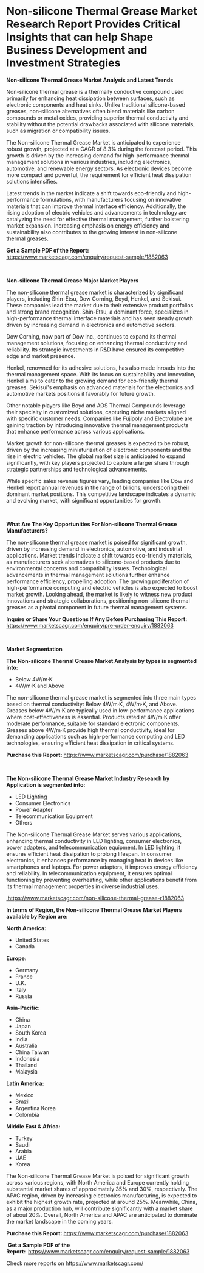 <p><h1>Non-silicone Thermal Grease Market Research Report Provides Critical Insights that can help Shape Business Development and Investment Strategies</h1></p><p><strong>Non-silicone Thermal Grease Market Analysis and Latest Trends</strong></p>
<p><p>Non-silicone thermal grease is a thermally conductive compound used primarily for enhancing heat dissipation between surfaces, such as electronic components and heat sinks. Unlike traditional silicone-based greases, non-silicone alternatives often blend materials like carbon compounds or metal oxides, providing superior thermal conductivity and stability without the potential drawbacks associated with silicone materials, such as migration or compatibility issues.</p><p>The Non-silicone Thermal Grease Market is anticipated to experience robust growth, projected at a CAGR of 8.3% during the forecast period. This growth is driven by the increasing demand for high-performance thermal management solutions in various industries, including electronics, automotive, and renewable energy sectors. As electronic devices become more compact and powerful, the requirement for efficient heat dissipation solutions intensifies.</p><p>Latest trends in the market indicate a shift towards eco-friendly and high-performance formulations, with manufacturers focusing on innovative materials that can improve thermal interface efficiency. Additionally, the rising adoption of electric vehicles and advancements in technology are catalyzing the need for effective thermal management, further bolstering market expansion. Increasing emphasis on energy efficiency and sustainability also contributes to the growing interest in non-silicone thermal greases.</p></p>
<p><strong>Get a Sample PDF of the Report:&nbsp;</strong> <a href="https://www.marketscagr.com/enquiry/request-sample/1882063?utm_campaign=3552&utm_medium=2&utm_source=Github&utm_content=ia&utm_term=03042025&utm_id=non-silicone-thermal-grease">https://www.marketscagr.com/enquiry/request-sample/1882063</a></p>
<p>&nbsp;</p>
<p><strong>Non-silicone Thermal Grease Major Market Players</strong></p>
<p><p>The non-silicone thermal grease market is characterized by significant players, including Shin-Etsu, Dow Corning, Boyd, Henkel, and Sekisui. These companies lead the market due to their extensive product portfolios and strong brand recognition. Shin-Etsu, a dominant force, specializes in high-performance thermal interface materials and has seen steady growth driven by increasing demand in electronics and automotive sectors.</p><p>Dow Corning, now part of Dow Inc., continues to expand its thermal management solutions, focusing on enhancing thermal conductivity and reliability. Its strategic investments in R&D have ensured its competitive edge and market presence.</p><p>Henkel, renowned for its adhesive solutions, has also made inroads into the thermal management space. With its focus on sustainability and innovation, Henkel aims to cater to the growing demand for eco-friendly thermal greases. Sekisui's emphasis on advanced materials for the electronics and automotive markets positions it favorably for future growth.</p><p>Other notable players like Boyd and AOS Thermal Compounds leverage their specialty in customized solutions, capturing niche markets aligned with specific customer needs. Companies like Fujipoly and Electrolube are gaining traction by introducing innovative thermal management products that enhance performance across various applications.</p><p>Market growth for non-silicone thermal greases is expected to be robust, driven by the increasing miniaturization of electronic components and the rise in electric vehicles. The global market size is anticipated to expand significantly, with key players projected to capture a larger share through strategic partnerships and technological advancements.</p><p>While specific sales revenue figures vary, leading companies like Dow and Henkel report annual revenues in the range of billions, underscoring their dominant market positions. This competitive landscape indicates a dynamic and evolving market, with significant opportunities for growth.</p></p>
<p>&nbsp;</p>
<p><strong>What Are The Key Opportunities For Non-silicone Thermal Grease Manufacturers?</strong></p>
<p><p>The non-silicone thermal grease market is poised for significant growth, driven by increasing demand in electronics, automotive, and industrial applications. Market trends indicate a shift towards eco-friendly materials, as manufacturers seek alternatives to silicone-based products due to environmental concerns and compatibility issues. Technological advancements in thermal management solutions further enhance performance efficiency, propelling adoption. The growing proliferation of high-performance computing and electric vehicles is also expected to boost market growth. Looking ahead, the market is likely to witness new product innovations and strategic collaborations, positioning non-silicone thermal greases as a pivotal component in future thermal management systems.</p></p>
<p><strong>Inquire or Share Your Questions If Any Before Purchasing This Report:</strong> <a href="https://www.marketscagr.com/enquiry/pre-order-enquiry/1882063?utm_campaign=3552&utm_medium=2&utm_source=Github&utm_content=ia&utm_term=03042025&utm_id=non-silicone-thermal-grease">https://www.marketscagr.com/enquiry/pre-order-enquiry/1882063</a></p>
<p>&nbsp;</p>
<p><strong>Market Segmentation</strong></p>
<p><strong>The Non-silicone Thermal Grease Market Analysis by types is segmented into:</strong></p>
<p><ul><li>Below 4W/m·K</li><li>4W/m·K and Above</li></ul></p>
<p><p>The non-silicone thermal grease market is segmented into three main types based on thermal conductivity: Below 4W/m·K, 4W/m·K, and Above. Greases below 4W/m·K are typically used in low-performance applications where cost-effectiveness is essential. Products rated at 4W/m·K offer moderate performance, suitable for standard electronic components. Greases above 4W/m·K provide high thermal conductivity, ideal for demanding applications such as high-performance computing and LED technologies, ensuring efficient heat dissipation in critical systems.</p></p>
<p><strong>Purchase this Report:&nbsp;</strong><a href="https://www.marketscagr.com/purchase/1882063?utm_campaign=3552&utm_medium=2&utm_source=Github&utm_content=ia&utm_term=03042025&utm_id=non-silicone-thermal-grease">https://www.marketscagr.com/purchase/1882063</a></p>
<p>&nbsp;</p>
<p><strong>The Non-silicone Thermal Grease Market Industry Research by Application is segmented into:</strong></p>
<p><ul><li>LED Lighting</li><li>Consumer Electronics</li><li>Power Adapter</li><li>Telecommunication Equipment</li><li>Others</li></ul></p>
<p><p>The Non-silicone Thermal Grease Market serves various applications, enhancing thermal conductivity in LED lighting, consumer electronics, power adapters, and telecommunication equipment. In LED lighting, it ensures efficient heat dissipation to prolong lifespan. In consumer electronics, it enhances performance by managing heat in devices like smartphones and laptops. For power adapters, it improves energy efficiency and reliability. In telecommunication equipment, it ensures optimal functioning by preventing overheating, while other applications benefit from its thermal management properties in diverse industrial uses.</p></p>
<p><a href="https://www.marketscagr.com/non-silicone-thermal-grease-r1882063?utm_campaign=3552&utm_medium=2&utm_source=Github&utm_content=ia&utm_term=03042025&utm_id=non-silicone-thermal-grease">&nbsp;https://www.marketscagr.com/non-silicone-thermal-grease-r1882063</a></p>
<p><strong>In terms of Region, the Non-silicone Thermal Grease Market Players available by Region are:</strong></p>
<p>
    <p> <strong> North America: </strong>
        <ul>
            <li>United States</li>
            <li>Canada</li>
        </ul>
        </p> 
    <p> <strong> Europe: </strong>
        <ul>
            <li>Germany</li>
            <li>France</li>
            <li>U.K.</li>
            <li>Italy</li>
            <li>Russia</li>
        </ul>
        </p> 
    <p> <strong> Asia-Pacific: </strong>
        <ul>
            <li>China</li>
            <li>Japan</li>
            <li>South Korea</li>
            <li>India</li>
            <li>Australia</li>
            <li>China Taiwan</li>
            <li>Indonesia</li>
            <li>Thailand</li>
            <li>Malaysia</li>
        </ul>
        </p> 
    <p> <strong> Latin America: </strong>
        <ul>
            <li>Mexico</li>
            <li>Brazil</li>
            <li>Argentina Korea</li>
            <li>Colombia</li>
        </ul>
        </p> 
    <p> <strong> Middle East & Africa: </strong>
        <ul>
            <li>Turkey</li>
            <li>Saudi</li>
            <li>Arabia</li>
            <li>UAE</li>
            <li>Korea</li>
        </ul>
    </p>
    </p>
<p><p>The Non-silicone Thermal Grease Market is poised for significant growth across various regions, with North America and Europe currently holding substantial market shares of approximately 35% and 30%, respectively. The APAC region, driven by increasing electronics manufacturing, is expected to exhibit the highest growth rate, projected at around 25%. Meanwhile, China, as a major production hub, will contribute significantly with a market share of about 20%. Overall, North America and APAC are anticipated to dominate the market landscape in the coming years.</p></p>
<p><strong>Purchase this Report: </strong><a href="https://www.marketscagr.com/purchase/1882063?utm_campaign=3552&utm_medium=2&utm_source=Github&utm_content=ia&utm_term=03042025&utm_id=non-silicone-thermal-grease">https://www.marketscagr.com/purchase/1882063</a></p>
<p>&nbsp;<strong>Get a Sample PDF of the Report:&nbsp;&nbsp;</strong><a href="https://www.marketscagr.com/enquiry/request-sample/1882063?utm_campaign=3552&utm_medium=2&utm_source=Github&utm_content=ia&utm_term=03042025&utm_id=non-silicone-thermal-grease">https://www.marketscagr.com/enquiry/request-sample/1882063</a></p>
<p><strong></strong></p>
<p>Check more reports on <a href="https://www.marketscagr.com/?utm_campaign=3552&utm_medium=2&utm_source=Github&utm_content=ia&utm_term=03042025&utm_id=non-silicone-thermal-grease">https://www.marketscagr.com/</a></p>